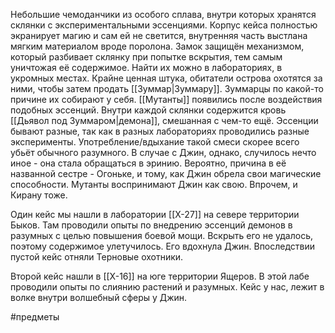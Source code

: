 Небольшие чемоданчики из особого сплава, внутри которых хранятся склянки с экспериментальными эссенциями. Корпус кейса полностью экранирует магию и сам ей не светится, внутренняя часть выстлана мягким материалом вроде поролона. Замок защищён механизмом, который разбивает склянку при попытке вскрытия, тем самым уничтожая её содержимое.
Найти их можно в лабораториях, в укромных местах. Крайне ценная штука, обитатели острова охотятся за ними, чтобы затем продать [[Зуммар|Зуммару]]. Зуммарцы по какой-то причине их собирают у себя.
[[Мутанты]] появились после воздействия подобных эссенций. Внутри каждой склянки содержится кровь [[Дьявол под Зуммаром|демона]], смешанная с чем-то ещё. Эссенции бывают разные, так как в разных лабораториях проводились разные эксперименты. Употребление/вдыхание такой смеси скорее всего убьёт обычного разумного. В случае с Джин, однако, случилось нечто иное - она стала обращаться в эринию. Вероятно, причина в её названной сестре - Огоньке, и тому, как Джин обрела свои магические способности. Мутанты воспринимают Джин как свою. Впрочем, и Кирану тоже.

Один кейс мы нашли в лаборатории [[Х-27]] на севере территории Быков. Там проводили опыты по внедрению эссенций демонов в разумных с целью повышения боевой мощи. Вскрыть его не удалось, поэтому содержимое улетучилось. Его вдохнула Джин. Впоследствии пустой кейс отняли Терновые охотники.

Второй кейс нашли в [[Х-16]] на юге территории Ящеров. В этой лабе проводили опыты по слиянию растений и разумных. Кейс у нас, лежит в волке внутри волшебный сферы у Джин.

#предметы 